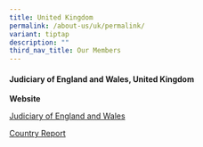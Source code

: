 ```yaml
---
title: United Kingdom
permalink: /about-us/uk/permalink/
variant: tiptap
description: ""
third_nav_title: Our Members
---
```

<h4><strong>Judiciary of England and Wales, United Kingdom</strong></h4>
<p><strong>Website</strong>
</p>
<p><a href="https://www.judiciary.uk/" rel="noopener noreferrer nofollow" target="_blank">Judiciary of England and Wales</a>
</p>
<p></p>
<p><a href="/files/uk country report.pdf" rel="noopener noreferrer nofollow" target="_blank">Country Report</a>
</p>